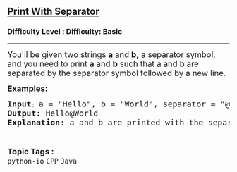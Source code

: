 <h2><a href="https://www.geeksforgeeks.org/problems/print-with-separator/1?page=2&category=Java&difficulty=Basic&sortBy=submissions">Print With Separator</a></h2><h3>Difficulty Level : Difficulty: Basic</h3><hr><div class="problems_problem_content__Xm_eO"><p><span style="font-size: 18px;">You'll be given two strings <strong>a</strong> and <strong>b,</strong> a separator symbol, and you need to print <strong>a</strong> and <strong>b</strong> such that a and b are separated by the separator symbol followed by a new line.</span></p>
<p><span style="font-size: 18px;"><strong>Examples:</strong></span></p>
<pre><span style="font-size: 18px;"><strong>Input</strong></span>: <span style="font-size: 18px;">a = "Hello", b = "World", separator = "@"
<strong>Output:</strong> Hello@World
<strong>Explanation</strong>: a and b are printed with the separator symbol in between.
</span></pre></div><br><p><span style=font-size:18px><strong>Topic Tags : </strong><br><code>python-io</code>&nbsp;<code>CPP</code>&nbsp;<code>Java</code>&nbsp;